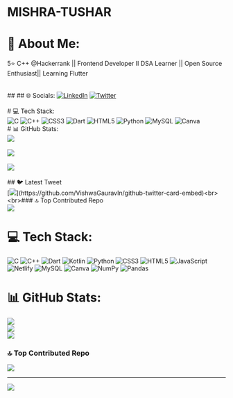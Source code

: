 # MISHRA-TUSHAR


# 💫 About Me:
5⭐ C++ @Hackerrank || Frontend Developer II DSA Learner || Open Source Enthusiast|| Learning Flutter<br><br><br>## ## 🌐 Socials:
[![LinkedIn](https://img.shields.io/badge/LinkedIn-%230077B5.svg?logo=linkedin&logoColor=white)](https://www.linkedin.com/in/mishratushar2004/) [![Twitter](https://img.shields.io/badge/Twitter-%231DA1F2.svg?logo=Twitter&logoColor=white)](https://twitter.com/Tushar2004_)  <br><br># 💻 Tech Stack:<br>![C](https://img.shields.io/badge/c-%2300599C.svg?style=for-the-badge&logo=c&logoColor=white) ![C++](https://img.shields.io/badge/c++-%2300599C.svg?style=for-the-badge&logo=c%2B%2B&logoColor=white) ![CSS3](https://img.shields.io/badge/css3-%231572B6.svg?style=for-the-badge&logo=css3&logoColor=white) ![Dart](https://img.shields.io/badge/dart-%230175C2.svg?style=for-the-badge&logo=dart&logoColor=white) ![HTML5](https://img.shields.io/badge/html5-%23E34F26.svg?style=for-the-badge&logo=html5&logoColor=white) ![Python](https://img.shields.io/badge/python-3670A0?style=for-the-badge&logo=python&logoColor=ffdd54) ![MySQL](https://img.shields.io/badge/mysql-%2300f.svg?style=for-the-badge&logo=mysql&logoColor=white) ![Canva](https://img.shields.io/badge/Canva-%2300C4CC.svg?style=for-the-badge&logo=Canva&logoColor=white)<br># 📊 GitHub Stats:<br>![](https://github-readme-stats.vercel.app/api?username=MISHRA-TUSHAR&theme=dark&hide_border=false&include_all_commits=false&count_private=false)<br/><br>![](https://github-readme-streak-stats.herokuapp.com/?user=MISHRA-TUSHAR&theme=dark&hide_border=false)<br/><br>![](https://github-readme-stats.vercel.app/api/top-langs/?username=MISHRA-TUSHAR&theme=dark&hide_border=false&include_all_commits=false&count_private=false&layout=compact)<br><br>## 🐦 Latest Tweet<br>[![](https://gtce.itsvg.in/api?username=Tushar2004_)](https://github.com/VishwaGauravIn/github-twitter-card-embed)<br><br>### 🔝 Top Contributed Repo<br>![](https://github-contributor-stats.vercel.app/api?username=MISHRA-TUSHAR&limit=5&theme=dark&combine_all_yearly_contributions=true)




# 💻 Tech Stack:
![C](https://img.shields.io/badge/c-%2300599C.svg?style=for-the-badge&logo=c&logoColor=white) ![C++](https://img.shields.io/badge/c++-%2300599C.svg?style=for-the-badge&logo=c%2B%2B&logoColor=white) ![Dart](https://img.shields.io/badge/dart-%230175C2.svg?style=for-the-badge&logo=dart&logoColor=white) ![Kotlin](https://img.shields.io/badge/kotlin-%230095D5.svg?style=for-the-badge&logo=kotlin&logoColor=white) ![Python](https://img.shields.io/badge/python-3670A0?style=for-the-badge&logo=python&logoColor=ffdd54) ![CSS3](https://img.shields.io/badge/css3-%231572B6.svg?style=for-the-badge&logo=css3&logoColor=white) ![HTML5](https://img.shields.io/badge/html5-%23E34F26.svg?style=for-the-badge&logo=html5&logoColor=white) ![JavaScript](https://img.shields.io/badge/javascript-%23323330.svg?style=for-the-badge&logo=javascript&logoColor=%23F7DF1E) ![Netlify](https://img.shields.io/badge/netlify-%23000000.svg?style=for-the-badge&logo=netlify&logoColor=#00C7B7) ![MySQL](https://img.shields.io/badge/mysql-%2300f.svg?style=for-the-badge&logo=mysql&logoColor=white) ![Canva](https://img.shields.io/badge/Canva-%2300C4CC.svg?style=for-the-badge&logo=Canva&logoColor=white) ![NumPy](https://img.shields.io/badge/numpy-%23013243.svg?style=for-the-badge&logo=numpy&logoColor=white) ![Pandas](https://img.shields.io/badge/pandas-%23150458.svg?style=for-the-badge&logo=pandas&logoColor=white)
# 📊 GitHub Stats:
![](https://github-readme-stats.vercel.app/api?username=MISHRA-TUSHAR&theme=prussian&hide_border=false&include_all_commits=true&count_private=false)<br/>
![](https://github-readme-streak-stats.herokuapp.com/?user=MISHRA-TUSHAR&theme=prussian&hide_border=false)<br/>
![](https://github-readme-stats.vercel.app/api/top-langs/?username=MISHRA-TUSHAR&theme=prussian&hide_border=false&include_all_commits=true&count_private=false&layout=compact)

### 🔝 Top Contributed Repo
![](https://github-contributor-stats.vercel.app/api?username=MISHRA-TUSHAR&limit=5&theme=dark&combine_all_yearly_contributions=true)

---
[![](https://visitcount.itsvg.in/api?id=MISHRA-TUSHAR&icon=0&color=0)](https://visitcount.itsvg.in)

